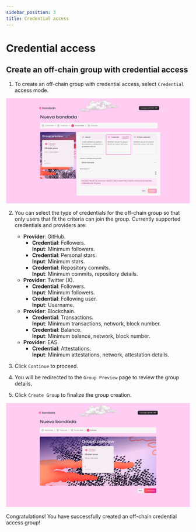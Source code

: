 ```yaml
---
sidebar_position: 3
title: Credential access
---
```


# Credential access

## Create an off-chain group with credential access

1. To create an off-chain group with credential access, select `Credential` access mode.

![Create off-chain group credential access](../../../../static/img/tutorial/offchain-credentials.png)

2. You can select the type of credentials for the off-chain group so that only users that fit the criteria can join the group. Currently supported credentials and providers are:
    - **Provider**: GitHub.
        - **Credential**: Followers.  
        **Input**: Minimum followers.
        - **Credential**: Personal stars.  
        **Input**: Minimum stars.
        - **Credential**: Repository commits.  
        **Input**: Minimum commits, repository details.
    - **Provider**: Twitter (X).
        - **Credential**: Followers.  
        **Input**: Minimum followers.
        - **Credential**: Following user.  
        **Input**: Username.
    - **Provider**: Blockchain.
        - **Credential**: Transactions.  
        **Input**: Minimum transactions, network, block number.
        - **Credential**: Balance.  
        **Input**: Minimum balance, network, block number.
    - **Provider**: EAS.
        - **Credential**: Attestations.  
        **Input**: Minimum attestations, network, attestation details.  
  
3. Click `Continue` to proceed.
4. You will be redirected to the `Group Preview` page to review the group details.
5. Click `Create Group` to finalize the group creation.

![Create off-chain group preview](../../../../static/img/tutorial/offchain-preview.png)

Congratulations! You have successfully created an off-chain credential access group!